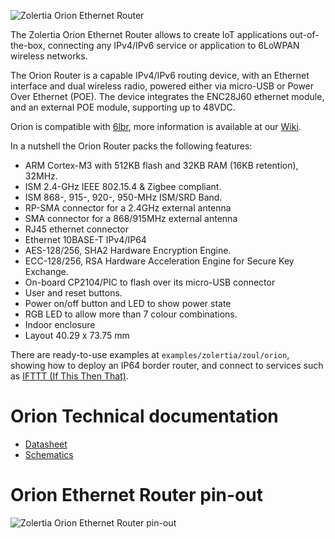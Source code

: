![Zolertia Orion Ethernet Router][zolertia-orion-router]

The Zolertia Orion Ethernet Router allows to create IoT applications out-of-the-box, connecting any IPv4/IPv6 service or application to 6LoWPAN wireless networks.

The Orion Router is a capable IPv4/IPv6 routing device, with an Ethernet interface and dual wireless radio, powered either via micro-USB or Power Over Ethernet (POE).  The device integrates the ENC28J60 ethernet module, and an external POE module, supporting up to 48VDC.

Orion is compatible with [6lbr](https://github.com/cetic/6lbr/wiki), more information is available at our [Wiki](https://github.com/Zolertia/Resources/wiki/6lbr).

In a nutshell the Orion Router packs the following features:

* ARM Cortex-M3 with 512KB flash and 32KB RAM (16KB retention), 32MHz.
* ISM 2.4-GHz IEEE 802.15.4 & Zigbee compliant.
* ISM 868-, 915-, 920-, 950-MHz ISM/SRD Band.
* RP-SMA connector for a 2.4GHz external antenna
* SMA connector for a 868/915MHz external antenna
* RJ45 ethernet connector
* Ethernet 10BASE-T IPv4/IP64
* AES-128/256, SHA2 Hardware Encryption Engine.
* ECC-128/256, RSA Hardware Acceleration Engine for Secure Key Exchange.
* On-board CP2104/PIC to flash over its micro-USB connector
* User and reset buttons.
* Power on/off button and LED to show power state
* RGB LED to allow more than 7 colour combinations.
* Indoor enclosure
* Layout 40.29 x 73.75 mm

There are ready-to-use examples at `examples/zolertia/zoul/orion`, showing how to deploy an IP64 border router, and connect to services such as [IFTTT (If This Then That)](https://ifttt.com).

Orion Technical documentation
=============

* [Datasheet](https://github.com/Zolertia/Resources/tree/master/Orion%20Ethernet%20Router/Hardware/Revision%20A/Datasheets)
* [Schematics](https://github.com/Zolertia/Resources/tree/master/Orion%20Ethernet%20Router/Hardware/Revision%20A/Schematics)

Orion Ethernet Router pin-out
=============

![Zolertia Orion Ethernet Router pin-out][zolertia-orion-pinout]

[zolertia-orion-pinout]: https://contiki-ng.github.io/images/orion-pinout.png "Zolertia Orion Router pin-out"
[zolertia-orion-router]: https://contiki-ng.github.io/images/orion-router-front.png "Zolertia Orion Ethernet Router"
